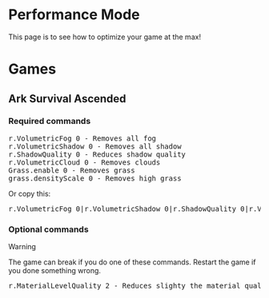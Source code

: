 # Performance Mode

This page is to see how to optimize your game at the max!

# Games

## Ark Survival Ascended

### Required commands
<pre>
r.VolumetricFog 0 - Removes all fog
r.VolumetricShadow 0 - Removes all shadow
r.ShadowQuality 0 - Reduces shadow quality
r.VolumetricCloud 0 - Removes clouds
Grass.enable 0 - Removes grass
grass.densityScale 0 - Removes high grass
</pre>

Or copy this:
<pre>r.VolumetricFog 0|r.VolumetricShadow 0|r.ShadowQuality 0|r.VolumetricCloud 0|Grass.enable 0|grass.densityScale 0</pre>

### Optional commands
> [!WARNING]
> The game can break if you do one of these commands. Restart the game if you done something wrong.
<pre>
r.MaterialLevelQuality 2 - Reduces slighty the material quality.
</pre>
